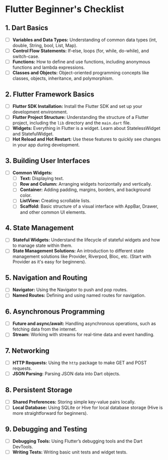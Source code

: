 # Flutter Beginner's Checklist

## 1. Dart Basics
- [ ] **Variables and Data Types:** Understanding of common data types (int, double, String, bool, List, Map).
- [ ] **Control Flow Statements:** If-else, loops (for, while, do-while), and switch-case.
- [ ] **Functions:** How to define and use functions, including anonymous functions and lambda expressions.
- [ ] **Classes and Objects:** Object-oriented programming concepts like classes, objects, inheritance, and polymorphism.

## 2. Flutter Framework Basics
- [ ] **Flutter SDK Installation:** Install the Flutter SDK and set up your development environment.
- [ ] **Flutter Project Structure:** Understanding the structure of a Flutter project, including the `lib` directory and the `main.dart` file.
- [ ] **Widgets:** Everything in Flutter is a widget. Learn about StatelessWidget and StatefulWidget.
- [ ] **Hot Reload and Hot Restart:** Use these features to quickly see changes in your app during development.

## 3. Building User Interfaces
- [ ] **Common Widgets:** 
  - [ ] **Text:** Displaying text.
  - [ ] **Row and Column:** Arranging widgets horizontally and vertically.
  - [ ] **Container:** Adding padding, margins, borders, and background color.
  - [ ] **ListView:** Creating scrollable lists.
  - [ ] **Scaffold:** Basic structure of a visual interface with AppBar, Drawer, and other common UI elements.

## 4. State Management
- [ ] **Stateful Widgets:** Understand the lifecycle of stateful widgets and how to manage state within them.
- [ ] **State Management Solutions:** An introduction to different state management solutions like Provider, Riverpod, Bloc, etc. (Start with Provider as it's easy for beginners).

## 5. Navigation and Routing
- [ ] **Navigator:** Using the Navigator to push and pop routes.
- [ ] **Named Routes:** Defining and using named routes for navigation.

## 6. Asynchronous Programming
- [ ] **Future and async/await:** Handling asynchronous operations, such as fetching data from the internet.
- [ ] **Stream:** Working with streams for real-time data and event handling.

## 7. Networking
- [ ] **HTTP Requests:** Using the `http` package to make GET and POST requests.
- [ ] **JSON Parsing:** Parsing JSON data into Dart objects.

## 8. Persistent Storage
- [ ] **Shared Preferences:** Storing simple key-value pairs locally.
- [ ] **Local Database:** Using SQLite or Hive for local database storage (Hive is more straightforward for beginners).

## 9. Debugging and Testing
- [ ] **Debugging Tools:** Using Flutter’s debugging tools and the Dart DevTools.
- [ ] **Writing Tests:** Writing basic unit tests and widget tests.
